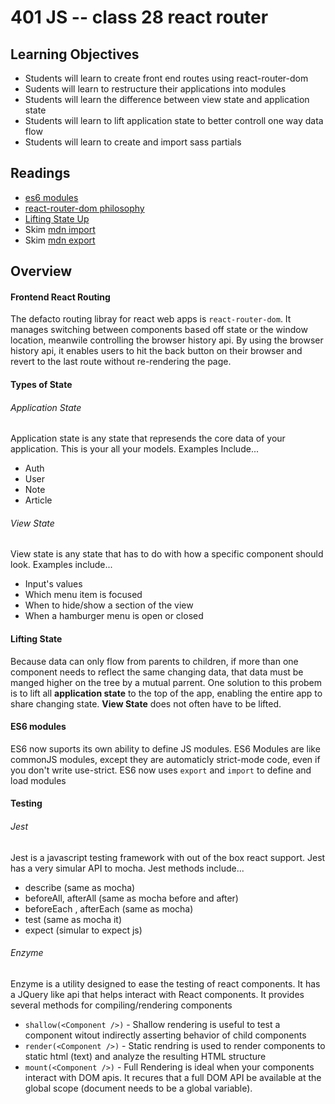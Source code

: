 # 401 JS -- class 28 react router

## Learning Objectives
* Students will learn to create front end routes using react-router-dom 
* Sudents will learn to restructure their applications into modules
* Students will learn the difference between view state and application state
* Students will learn to lift application state to better controll one way data flow
* Students will learn to create and import sass partials
 
## Readings
* [es6 modules](https://hacks.mozilla.org/2015/08/es6-in-depth-modules/)
* [react-router-dom philosophy](https://reacttraining.com/react-router/web/guides/philosophy)
* [Lifting State Up](https://facebook.github.io/react/docs/lifting-state-up.html)
* Skim [mdn import](https://developer.mozilla.org/en-US/docs/Web/JavaScript/Reference/Statements/import)
* Skim [mdn export](https://developer.mozilla.org/en-US/docs/Web/JavaScript/Reference/Statements/export)

## Overview
#### Frontend React Routing
The defacto routing libray for react web apps is `react-router-dom`. It manages switching between components based off state or the window location, meanwile controlling the browser history api. By using the browser history api, it enables users to hit the back button on their browser and revert to the last route without re-rendering the page.

#### Types of State
###### Application State
Application state is any state that represends the core data of your application. This is your all your models. Examples Include...  
* Auth
* User
* Note
* Article

###### View State
View state is any state that has to do with how a specific component should look. Examples include...  
* Input's values
* Which menu item is focused
* When to hide/show a section of the view
* When  a hamburger menu is open or closed 

#### Lifting State
Because data can only flow from parents to children, if more than one component needs to reflect the same changing data, that data must be manged higher on the tree by a mutual parrent. One solution to this probem is to lift all **application state** to the top of the app, enabling the entire app to share changing state. **View State** does not often have to be lifted.

#### ES6 modules
ES6 now suports its own ability to define JS modules. ES6 Modules are like commonJS modules, except they are automaticly strict-mode code, even if you don't write use-strict. ES6 now uses `export` and `import` to define and load modules

#### Testing 
###### Jest
Jest is a javascript testing framework with out of the box react support. Jest has a very simular API to mocha. Jest methods include...  
* describe (same as mocha)
* beforeAll, afterAll (same as mocha before and after)
* beforeEach , afterEach (same as mocha)
* test (same as mocha it)
* expect (simular to expect js)

###### Enzyme 
Enzyme is a utility designed to ease the testing of react components. It has a JQuery like api that helps interact with React components. It provides several methods for compiling/rendering components 
* `shallow(<Component />)` - Shallow rendering is useful to test a component witout indirectly asserting behavior of child components
* `render(<Component />)` - Static rendring is used to render components to static html (text) and analyze the resulting HTML structure 
* `mount(<Component />)` - Full Rendering is ideal when your components interact with DOM apis. It recures that a full DOM API be available at the global scope (document needs to be a global variable).

